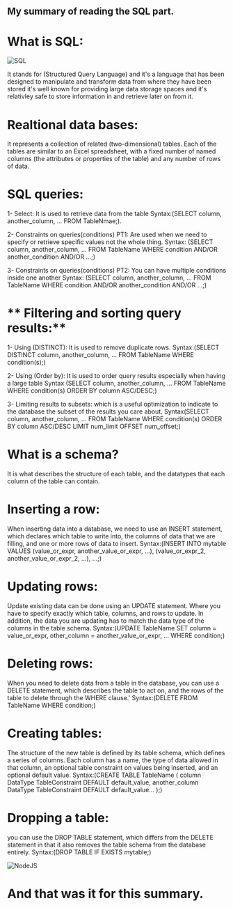 ## My summary of reading the SQL part.
# **What is SQL:**

![SQL](https://swansoftwaresolutions.com/wp-content/uploads/2020/03/07.30.20-The-Importance-of-SQL-Skills-for-Software-Testers-1024x576.jpg)

It stands for (Structured Query Language) and it's a language that has been designed to manipulate and transform data from where they have been stored it's well known for providing large data storage spaces and it's relativley safe to store information in and retrieve later on from it.

# **Realtional data bases:**

It represents a collection of related (two-dimensional) tables. Each of the tables are similar to an Excel spreadsheet, with a fixed number of named columns (the attributes or properties of the table) and any number of rows of data.


# **SQL queries:**

1- Select: It is used to retrieve data from the table 
   Syntax:(SELECT column, another_column, …
        FROM TableNmae;).

2- Constraints on queries(conditions) PT1: Are used when we need to specify or retrieve specific values not the whole thing.
Syntax: (SELECT column, another_column, …
FROM TableName
WHERE condition
    AND/OR another_condition
    AND/OR …;)

3- Constraints on queries(conditions) PT2: You can have multiple conditions inside one another
Syntax: (SELECT column, another_column, …
FROM TableName
WHERE condition
    AND/OR another_condition
    AND/OR …;)    

# ** Filtering and sorting query results:**

1- Using (DISTINCT): It is used to remove duplicate rows.
  Syntax:(SELECT DISTINCT column, another_column, …
FROM TableName
WHERE condition(s);)

2- Using (Order by): It is used to order query results especially when having a large table
Syntax (SELECT column, another_column, …
FROM TableName
WHERE condition(s)
ORDER BY column ASC/DESC;) 

3- Limiting results to subsets: which is a useful optimization to indicate to the database the subset of the results you care about.
Syntax(SELECT column, another_column, …
FROM TableName
WHERE condition(s)
ORDER BY column ASC/DESC
LIMIT num_limit OFFSET num_offset;)

# **What is a schema?**
It is what describes the structure of each table, and the datatypes that each column of the table can contain.

# **Inserting a row:**
When inserting data into a database, we need to use an INSERT statement, which declares which table to write into, the columns of data that we are filling, and one or more rows of data to insert. 
Syntax:(INSERT INTO mytable
VALUES (value_or_expr, another_value_or_expr, …),
       (value_or_expr_2, another_value_or_expr_2, …),
       …;)


# **Updating rows:**
Update existing data can be done using an UPDATE statement.
Where  you have to specify exactly which table, columns, and rows to update. In addition, the data you are updating has to match the data type of the columns in the table schema.
Syntax:(UPDATE TableName
SET column = value_or_expr, 
other_column = another_value_or_expr, …
WHERE condition;)

# **Deleting rows:**
When you need to delete data from a table in the database, you can use a DELETE statement, which describes the table to act on, and the rows of the table to delete through the WHERE clause.'
Syntax:(DELETE FROM TableName
WHERE condition;)

# **Creating tables:**
The structure of the new table is defined by its table schema, which defines a series of columns. Each column has a name, the type of data allowed in that column, an optional table constraint on values being inserted, and an optional default value.
Syntax:(CREATE TABLE TableName (
    column DataType TableConstraint DEFAULT default_value,
    another_column DataType TableConstraint DEFAULT default_value…
);)

# **Dropping a table:**
you can use the DROP TABLE statement, which differs from the DELETE statement in that it also removes the table schema from the database entirely.
Syntax:(DROP TABLE IF EXISTS mytable;)

![NodeJS](https://www.researchgate.net/profile/Sameem-Abdul-Kareem/publication/277736380/figure/fig2/AS:669387052826625@1536605718015/Flowchart-for-translation-to-SQL-statement.png)
# And that was it for this summary.